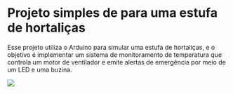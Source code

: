 # Projeto simples de para uma estufa de hortaliças

Esse projeto utiliza o Arduino para simular uma estufa de hortaliças, e o objetivo é implementar um sistema de monitoramento de temperatura que controla um motor de ventilador e emite alertas de emergência por meio de um LED e uma buzina.


<link href="https://www.tinkercad.com/things/8hZg7myE0mz-monitoramento-para-estufa?sharecode=y9Mz6n0rX2--iTE878-wuR2CKh7IOGHG21zQvOqBKEA">



<img src="https://csg.tinkercad.com/things/8hZg7myE0mz/t725.png?rev=1733610169242000000&s=&v=1&type=circuits">
